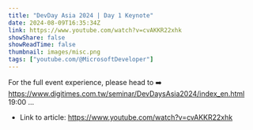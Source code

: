 ```yaml
---
title: "DevDay Asia 2024 | Day 1 Keynote"
date: 2024-08-09T16:35:34Z
link: https://www.youtube.com/watch?v=cvAKKR22xhk
showShare: false
showReadTime: false
thumbnail: images/misc.png
tags: ["youtube.com/@MicrosoftDeveloper"]
---
```

For the full event experience, please head to ➡️ https://www.digitimes.com.tw/seminar/DevDaysAsia2024/index_en.html 19:00 ...

- Link to article: https://www.youtube.com/watch?v=cvAKKR22xhk